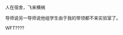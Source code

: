 <!--
 * @Author: LetMeFly
 * @Date: 2025-03-19 19:38:09
 * @LastEditors: LetMeFly.xyz
 * @LastEditTime: 2025-03-19 19:38:10
-->
人在宿舍，飞来横祸

导师说另一导师说他组学生由于我的带领都不来实验室了。

WFT????
